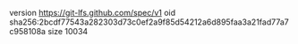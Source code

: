 version https://git-lfs.github.com/spec/v1
oid sha256:2bcdf77543a282303d73c0ef2a9f85d54212a6d895faa3a21fad77a7c958108a
size 10034
